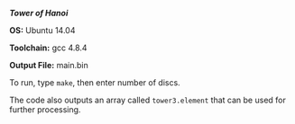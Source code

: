 ***Tower of Hanoi***

**OS:** Ubuntu 14.04

**Toolchain:** gcc 4.8.4

**Output File:** main.bin

To run, type `make`, then enter number of discs.

The code also outputs an array  called `tower3.element` that can be used for further processing.
 

